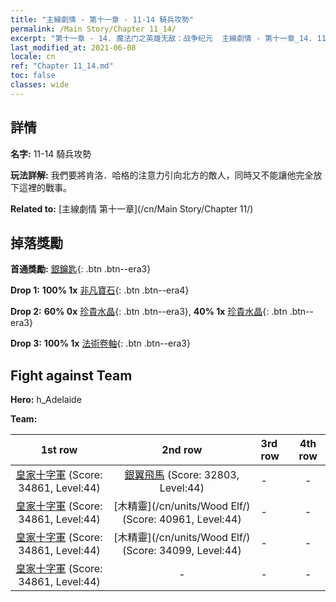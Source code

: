 ```yaml
---
title: "主線劇情 - 第十一章 - 11-14 騎兵攻勢"
permalink: /Main Story/Chapter 11_14/
excerpt: "第十一章 - 14. 魔法门之英雄无敌：战争纪元  主線劇情 - 第十一章_14. 11-14 騎兵攻勢"
last_modified_at: 2021-06-08
locale: cn
ref: "Chapter 11_14.md"
toc: false
classes: wide
---
```


## 詳情

 **名字:** 11-14 騎兵攻勢

 **玩法詳解:** 我們要將肯洛．哈格的注意力引向北方的敵人，同時又不能讓他完全放下這裡的戰事。

 **Related to:** [主線劇情 第十一章](/cn/Main Story/Chapter 11/)

## 掉落獎勵

 **首通獎勵:** [銀鑰匙](/cn/Items/con_693/){: .btn .btn--era3}

 **Drop 1:** **100% 1x** [非凡寶石](/cn/Items/mat_37/){: .btn .btn--era4}

 **Drop 2:** **60% 0x** [珍貴水晶](/cn/Items/mat_31/){: .btn .btn--era3}, **40% 1x** [珍貴水晶](/cn/Items/mat_31/){: .btn .btn--era3}

 **Drop 3:** **100% 1x** [法術卷軸](/cn/Items/con_694/){: .btn .btn--era3}


## Fight against Team
 **Hero:** h_Adelaide

 **Team:**


  | 1st row | 2nd row | 3rd row | 4th row |
  |:----:|:----:|:----|:----:|
  | [皇家十字軍](/cn/units/Swordsman/) (Score: 34861, Level:44)  | [銀翼飛馬](/cn/units/Pegasus/) (Score: 32803, Level:44)  | - | - |
  | [皇家十字軍](/cn/units/Swordsman/) (Score: 34861, Level:44)  | [木精靈](/cn/units/Wood Elf/) (Score: 40961, Level:44)  | - | - |
  | [皇家十字軍](/cn/units/Swordsman/) (Score: 34861, Level:44)  | [木精靈](/cn/units/Wood Elf/) (Score: 34099, Level:44)  | - | - |
  | [皇家十字軍](/cn/units/Swordsman/) (Score: 34861, Level:44)  | - | - | - |


